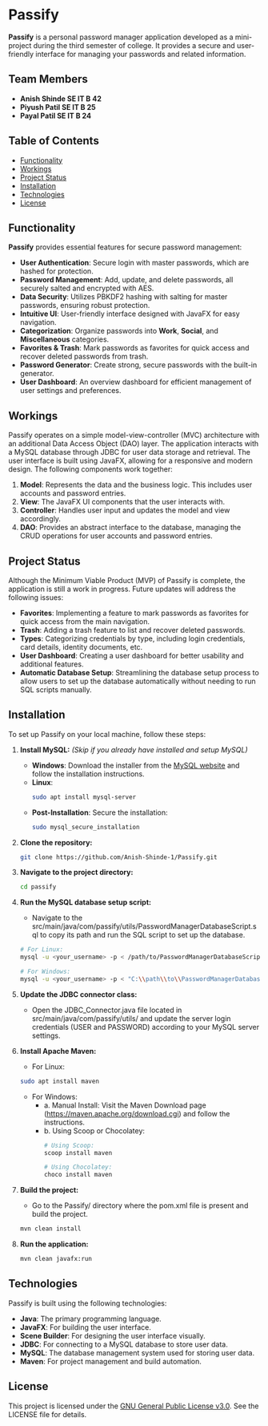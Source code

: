 # Passify

**Passify** is a personal password manager application developed as a mini-project during the third semester of college. It provides a secure and user-friendly interface for managing your passwords and related information.

## Team Members

- **Anish Shinde SE IT B 42** 
- **Piyush Patil SE IT B 25** 
- **Payal Patil SE IT B 24** 

## Table of Contents

- [Functionality](#functionality)
- [Workings](#workings)
- [Project Status](#project-status)
- [Installation](#installation)
- [Technologies](#technologies)
- [License](#license)

## Functionality

**Passify** provides essential features for secure password management:

- **User Authentication**: Secure login with master passwords, which are hashed for protection.
- **Password Management**: Add, update, and delete passwords, all securely salted and encrypted with AES.
- **Data Security**: Utilizes PBKDF2 hashing with salting for master passwords, ensuring robust protection.
- **Intuitive UI**: User-friendly interface designed with JavaFX for easy navigation.
- **Categorization**: Organize passwords into **Work**, **Social**, and **Miscellaneous** categories.
- **Favorites & Trash**: Mark passwords as favorites for quick access and recover deleted passwords from trash.
- **Password Generator**: Create strong, secure passwords with the built-in generator.
- **User Dashboard**: An overview dashboard for efficient management of user settings and preferences.


## Workings

Passify operates on a simple model-view-controller (MVC) architecture with an additional Data Access Object (DAO) layer. The application interacts with a MySQL database through JDBC for user data storage and retrieval. The user interface is built using JavaFX, allowing for a responsive and modern design. The following components work together:

1. **Model**: Represents the data and the business logic. This includes user accounts and password entries.
2. **View**: The JavaFX UI components that the user interacts with.
3. **Controller**: Handles user input and updates the model and view accordingly.
4. **DAO**: Provides an abstract interface to the database, managing the CRUD operations for user accounts and password entries. 

## Project Status

Although the Minimum Viable Product (MVP) of Passify is complete, the application is still a work in progress. Future updates will address the following issues:

- **Favorites**: Implementing a feature to mark passwords as favorites for quick access from the main navigation.
- **Trash**: Adding a trash feature to list and recover deleted passwords.
- **Types**: Categorizing credentials by type, including login credentials, card details, identity documents, etc.
- **User Dashboard**: Creating a user dashboard for better usability and additional features.
- **Automatic Database Setup**: Streamlining the database setup process to allow users to set up the database automatically without needing to run SQL scripts manually.

## Installation

To set up Passify on your local machine, follow these steps:

1. **Install MySQL:** *(Skip if you already have installed and setup MySQL)*

   - **Windows**: Download the installer from the [MySQL website](https://dev.mysql.com/downloads/installer/) and follow the installation instructions.
   - **Linux**: 
     ```bash
     sudo apt install mysql-server
     ```
   - **Post-Installation**: Secure the installation:
     ```bash
     sudo mysql_secure_installation
     ```

2. **Clone the repository:**

   ```bash
   git clone https://github.com/Anish-Shinde-1/Passify.git
   ```

3. **Navigate to the project directory:**

   ```bash
   cd passify
   ```
4. **Run the MySQL database setup script:**

      - Navigate to the src/main/java/com/passify/utils/PasswordManagerDatabaseScript.sql to copy its path and run the SQL script to set up the database.
   ```bash
   # For Linux:
   mysql -u <your_username> -p < /path/to/PasswordManagerDatabaseScript.sql
   
   # For Windows:
   mysql -u <your_username> -p < "C:\\path\\to\\PasswordManagerDatabaseScript.sql"
   ```
   
5. **Update the JDBC connector class:**

      - Open the JDBC_Connector.java file located in src/main/java/com/passify/utils/ and update the server login credentials (USER and PASSWORD) according to your MySQL server settings.


6. **Install Apache Maven:**
      - For Linux:
   ```bash
   sudo apt install maven
   ```
   - For Windows:
     - a. Manual Install: Visit the Maven Download page (https://maven.apache.org/download.cgi) and follow the instructions.
     - b. Using Scoop or Chocolatey:
         ```bash 
         # Using Scoop:
         scoop install maven
       
         # Using Chocolatey:
         choco install maven
         ```
   
7. **Build the project:**        
    
    - Go to the Passify/ directory where the pom.xml file is present and build the project.
   
    ```bash
   mvn clean install
   ```

8. **Run the application:**

   ```bash
   mvn clean javafx:run
   ```

## Technologies

Passify is built using the following technologies:

- **Java**: The primary programming language.
- **JavaFX**: For building the user interface.
- **Scene Builder**: For designing the user interface visually.
- **JDBC**: For connecting to a MySQL database to store user data.
- **MySQL**: The database management system used for storing user data.
- **Maven**: For project management and build automation.

## License

This project is licensed under the [GNU General Public License v3.0](LICENSE). See the LICENSE file for details.